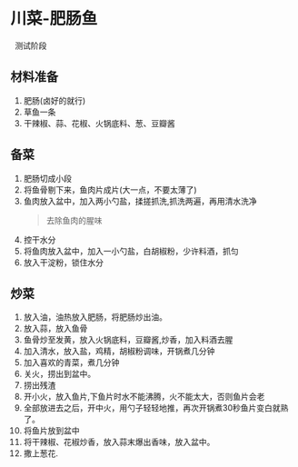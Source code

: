 # 川菜-肥肠鱼
&nbsp;&nbsp;测试阶段

## 材料准备
1. 肥肠(卤好的就行)
2. 草鱼一条
3. 干辣椒、蒜、花椒、火锅底料、葱、豆瓣酱

## 备菜
1. 肥肠切成小段
2. 将鱼骨剔下来，鱼肉片成片(大一点，不要太薄了)
3. 鱼肉放入盆中，加入两小勺盐，揉搓抓洗,抓洗两遍，再用清水洗净
   > 去除鱼肉的腥味
4. 控干水分
5. 将鱼肉放入盆中，加入一小勺盐，白胡椒粉，少许料酒，抓匀
6. 放入干淀粉，锁住水分

## 炒菜
1. 放入油，油热放入肥肠，将肥肠炒出油。
2. 放入蒜，放入鱼骨
3. 鱼骨炒至发黄，放入火锅底料，豆瓣酱,炒香，加入料酒去腥
4. 加入清水，放入盐，鸡精，胡椒粉调味，开锅煮几分钟
5. 加入喜欢的青菜，煮几分钟
6. 关火，捞出到盆中。
7. 捞出残渣
8. 开小火，放入鱼片,下鱼片时水不能沸腾，火不能太大，否则鱼片会老
9. 全部放进去之后，开中火，用勺子轻轻地推，再次开锅煮30秒鱼片变白就熟了。
10. 将鱼片放到盆中
11. 将干辣椒、花椒炒香，放入蒜末爆出香味，放入盆中。
12. 撒上葱花.